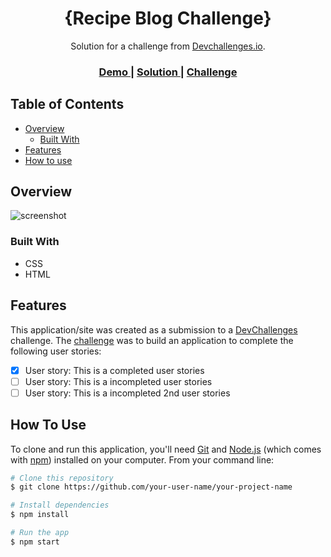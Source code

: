 <!-- Please update value in the {}  -->

<h1 align="center">{Recipe Blog Challenge}</h1>

<div align="center">
   Solution for a challenge from  <a href="http://devchallenges.io" target="_blank">Devchallenges.io</a>.
</div>

<div align="center">
  <h3>
    <a href="https://{https://{https://devchallenges.io/challenges/OEKdUZ6xs0h99C38XVht/edit?solutionId=gpTc46mUMnId7UUkzv8q}">
      Demo
    </a>
    <span> | </span>
    <a href="https://{https://github.com/vivianemartini/recipe-blog-challenge}">
      Solution
    </a>
    <span> | </span>
    <a href="https://{https://github.com/vivianemartini/recipe-blog-challenge/deployments/activity_log?environment=github-pages}">
      Challenge
    </a>
  </h3>
</div>

<!-- TABLE OF CONTENTS -->

## Table of Contents

- [Overview](#overview)
  - [Built With](#built-with)
- [Features](#features)
- [How to use](#how-to-use)

<!-- OVERVIEW -->

## Overview

![screenshot](https://user-images.githubusercontent.com/70038975/187987350-8a1b6d08-2b56-4290-8848-e0df6c082efa.PNG)

### Built With

- CSS
- HTML

## Features

<!-- List the features of your application or follow the template. Don't share the figma file here :) -->

This application/site was created as a submission to a [DevChallenges](https://devchallenges.io/challenges) challenge. The [challenge](https://devchallenges.io/challenges/TtUjDt19eIHxNQ4n5jps) was to build an application to complete the following user stories:

- [x] User story: This is a completed user stories
- [ ] User story: This is a incompleted user stories
- [ ] User story: This is a incompleted 2nd user stories

## How To Use

To clone and run this application, you'll need [Git](https://git-scm.com) and [Node.js](https://nodejs.org/en/download/) (which comes with [npm](http://npmjs.com)) installed on your computer. From your command line:

```bash
# Clone this repository
$ git clone https://github.com/your-user-name/your-project-name

# Install dependencies
$ npm install

# Run the app
$ npm start
```
